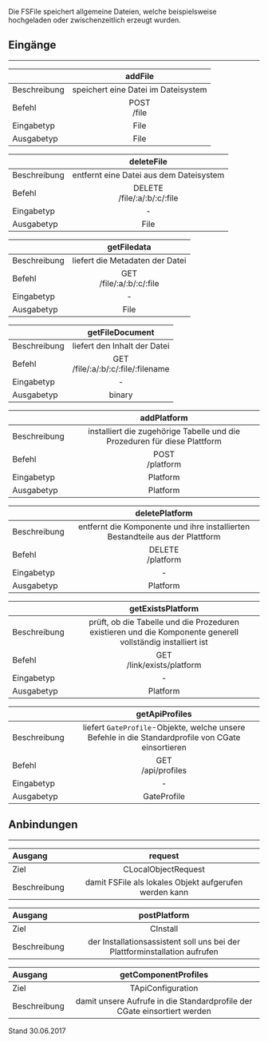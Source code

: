 Die FSFile speichert allgemeine Dateien, welche beispielsweise hochgeladen oder zwischenzeitlich erzeugt wurden.

## Eingänge
---------------

||addFile|
| :----------- |:-----: |
|Beschreibung| speichert eine Datei im Dateisystem|
|Befehl| POST<br>/file|
|Eingabetyp| File|
|Ausgabetyp| File|

||deleteFile|
| :----------- |:-----: |
|Beschreibung| entfernt eine Datei aus dem Dateisystem|
|Befehl| DELETE<br>/file/:a/:b/:c/:file|
|Eingabetyp| -|
|Ausgabetyp| File|

||getFiledata|
| :----------- |:-----: |
|Beschreibung| liefert die Metadaten der Datei|
|Befehl| GET<br>/file/:a/:b/:c/:file|
|Eingabetyp| -|
|Ausgabetyp| File|

||getFileDocument|
| :----------- |:-----: |
|Beschreibung| liefert den Inhalt der Datei|
|Befehl| GET<br>/file/:a/:b/:c/:file/:filename|
|Eingabetyp| -|
|Ausgabetyp| binary|

||addPlatform|
| :----------- |:-----: |
|Beschreibung| installiert die zugehörige Tabelle und die Prozeduren für diese Plattform|
|Befehl| POST<br>/platform|
|Eingabetyp| Platform|
|Ausgabetyp| Platform|

||deletePlatform|
| :----------- |:-----: |
|Beschreibung| entfernt die Komponente und ihre installierten Bestandteile aus der Plattform|
|Befehl| DELETE<br>/platform|
|Eingabetyp| -|
|Ausgabetyp| Platform|

||getExistsPlatform|
| :----------- |:-----: |
|Beschreibung| prüft, ob die Tabelle und die Prozeduren existieren und die Komponente generell vollständig installiert ist|
|Befehl| GET<br>/link/exists/platform|
|Eingabetyp| -|
|Ausgabetyp| Platform|

||getApiProfiles|
| :----------- |:-----: |
|Beschreibung| liefert `GateProfile`-Objekte, welche unsere Befehle in die Standardprofile von CGate einsortieren|
|Befehl| GET<br>/api/profiles|
|Eingabetyp| -|
|Ausgabetyp| GateProfile|


## Anbindungen
---------------

|Ausgang|request|
| :----------- |:-----: |
|Ziel| CLocalObjectRequest|
|Beschreibung| damit FSFile als lokales Objekt aufgerufen werden kann|

|Ausgang|postPlatform|
| :----------- |:-----: |
|Ziel| CInstall|
|Beschreibung| der Installationsassistent soll uns bei der Plattforminstallation aufrufen|

|Ausgang|getComponentProfiles|
| :----------- |:-----: |
|Ziel| TApiConfiguration|
|Beschreibung| damit unsere Aufrufe in die Standardprofile der CGate einsortiert werden|


Stand 30.06.2017
